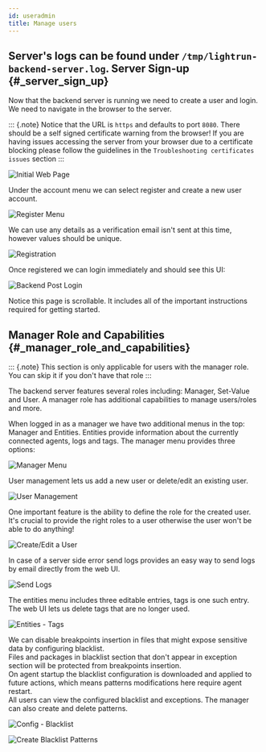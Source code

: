 ```yaml
---
id: useradmin
title: Manage users
---
```


Server's logs can be found under `/tmp/lightrun-backend-server.log`.
Server Sign-up {#_server_sign_up}
--------------

Now that the backend server is running we need to create a user and
login. We need to navigate in the browser to the server.

::: {.note}
Notice that the URL is `https` and defaults to port `8080`. There should
be a self signed certificate warning from the browser! If you are having
issues accessing the server from your browser due to a certificate
blocking please follow the guidelines in the
`Troubleshooting certificates issues` section
:::

![Initial Web Page](../../img/backend-first-ui.png)

Under the account menu we can select register and create a new user
account.

![Register Menu](../../img/backend-logged-out-account-menu.png)

We can use any details as a verification email isn't sent at this time,
however values should be unique.

![Registration](../../img/backend-registration.png)

Once registered we can login immediately and should see this UI:

![Backend Post Login](../../img/backend-logged-in.png)

Notice this page is scrollable. It includes all of the important
instructions required for getting started.

Manager Role and Capabilities {#_manager_role_and_capabilities}
-----------------------------

::: {.note}
This section is only applicable for users with the manager role. You can
skip it if you don't have that role
:::

The backend server features several roles including: Manager, Set-Value
and User. A manager role has additional capabilities to manage
users/roles and more.

When logged in as a manager we have two additional menus in the top:
Manager and Entities. Entities provide information about the currently
connected agents, logs and tags. The manager menu provides three
options:

![Manager Menu](../../img/manager-menu.png)

User management lets us add a new user or delete/edit an existing user.

![User Management](../../img/manager-users.png)

One important feature is the ability to define the role for the created
user. It's crucial to provide the right roles to a user otherwise the
user won't be able to do anything!

![Create/Edit a User](../../img/manager-create-user.png)

In case of a server side error send logs provides an easy way to send
logs by email directly from the web UI.

![Send Logs](../../img/manager-send-logs.png)

The entities menu includes three editable entries, tags is one such
entry. The web UI lets us delete tags that are no longer used.

![Entities - Tags](../../img/manager-tags.png)

We can disable breakpoints insertion in files that might expose
sensitive data by configuring blacklist.\
Files and packages in blacklist section that don't appear in exception
section will be protected from breakpoints insertion.\
On agent startup the blacklist configuration is downloaded and applied
to future actions, which means patterns modifications here require agent
restart.\
All users can view the configured blacklist and exceptions. The manager
can also create and delete patterns.

![Config - Blacklist](../../img/blacklist-view.png)

![Create Blacklist Patterns](../../img/blacklist-add.png)



